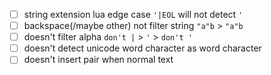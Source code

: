 + [ ] string extension lua edge case `'|EOL` will not detect `'`
+ [ ] backspace(/maybe other) not filter string `"a"b` > `"a"b`
+ [ ] doesn't filter alpha `don't |` > `'` > `don't '`
+ [ ] doesn't detect unicode word character as word character
+ [ ] doesn't insert pair when normal text
